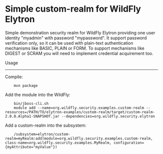 Simple custom-realm for WildFly Elytron
=======================================

Simple demonstration security realm for WildFly Elytron providing one user identity "myadmin" with password "mypassword".
It support password verification only, so it can be used with plain-text authentication mechanisms like BASIC, PLAIN or FORM.
To support mechanisms like DIGEST or SCRAM you will need to implement credential acquirement too.

Usage
*****

Compile:

        mvn package

Add the module into the WildFly:

        bin/jboss-cli.sh
        module add --name=org.wildfly.security.examples.custom-realm --resources=/PATH/TO/elytron-examples/custom-realm/target/custom-realm-2.0.0.Alpha1-SNAPSHOT.jar --dependencies=org.wildfly.security.elytron

Add a custom-realm into the subsystem:

        /subsystem=elytron/custom-realm=myRealm:add(module=org.wildfly.security.examples.custom-realm, class-name=org.wildfly.security.examples.MyRealm, configuration={myAttribute="myValue"})

